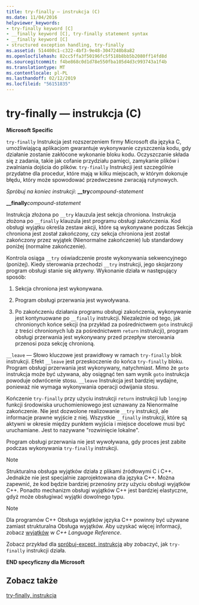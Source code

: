 ```yaml
---
title: try-finally — instrukcja (C)
ms.date: 11/04/2016
helpviewer_keywords:
- try-finally keyword [C]
- __finally keyword [C], try-finally statement syntax
- __finally keyword [C]
- structured exception handling, try-finally
ms.assetid: 514400c1-c322-4bf3-9e48-3047240b8a82
ms.openlocfilehash: 82cc5ffa3f50196fc5f518b8bb5b2080ff14fd8d
ms.sourcegitcommit: f4be868c0d1d78e550fba105d4d3c993743a1f4b
ms.translationtype: MT
ms.contentlocale: pl-PL
ms.lasthandoff: 02/12/2019
ms.locfileid: "56151835"
---
```

# <a name="try-finally-statement-c"></a>try-finally — instrukcja (C)

**Microsoft Specific**

`try-finally` Instrukcja jest rozszerzeniem firmy Microsoft dla języka C, umożliwiającą aplikacjom gwarantuje wykonywanie czyszczenia kodu, gdy działanie zostanie zakłócone wykonanie bloku kodu. Oczyszczanie składa się z zadania, takie jak cofanie przydziału pamięci, zamykanie plików i zwalniania dojścia do plików. `try-finally` Instrukcji jest szczególnie przydatne dla procedur, które mają w kilku miejscach, w którym dokonuje błędu, który może spowodować przedwczesne zwracają rutynowych.

*Spróbuj na koniec instrukcji*: **__try***compound-statement* 

**__finally***compound-statement* 

Instrukcja złożona po `__try` klauzula jest sekcja chroniona. Instrukcja złożona po `__finally` klauzula jest programu obsługi zakończenia. Kod obsługi wyjątku określa zestaw akcji, które są wykonywane podczas Sekcja chroniona jest został zakończony, czy sekcja chroniona jest został zakończony przez wyjątek (Nienormalne zakończenie) lub standardowy poniżej (normalne zakończenie).

Kontrola osiąga `__try` oświadczenie proste wykonywania sekwencyjnego (poniżej). Kiedy sterowania przechodzi `__try` instrukcji, jego skojarzony program obsługi stanie się aktywny. Wykonanie działa w następujący sposób:

1. Sekcja chroniona jest wykonywana.

1. Program obsługi przerwania jest wywoływana.

1. Po zakończeniu działania programu obsługi zakończenia, wykonywanie jest kontynuowane po `__finally` instrukcji. Niezależnie od tego, jak chronionych końce sekcji (na przykład za pośrednictwem `goto` instrukcji z treści chronionych lub za pośrednictwem `return` instrukcji), program obsługi przerwania jest wykonywany przed przepływ sterowania przenosi poza sekcję chronioną.

`__leave` — Słowo kluczowe jest prawidłowy w ramach `try-finally` blok instrukcji. Efekt `__leave` jest przeskoczenie do końca `try-finally` bloku. Program obsługi przerwania jest wykonywany, natychmiast. Mimo że `goto` instrukcja może być używana, aby osiągnąć ten sam wynik `goto` instrukcja powoduje odwrócenie stosu. `__leave` Instrukcja jest bardziej wydajne, ponieważ nie wymaga wykonywania operacji odwijania stosu.

Kończenie `try-finally` przy użyciu instrukcji `return` instrukcji lub `longjmp` funkcji środowiska uruchomieniowego jest uznawany za Nienormalne zakończenie. Nie jest dozwolone realizowanie `__try` instrukcji, ale informacje prawne wyjście z niej. Wszystkie `__finally` instrukcji, które są aktywni w okresie między punktem wyjścia i miejsce docelowe musi być uruchamiane. Jest to nazywane "rozwinięcie lokalne".

Program obsługi przerwania nie jest wywoływana, gdy proces jest zabite podczas wykonywania `try-finally` instrukcji.

> [!NOTE]
>  Strukturalna obsługa wyjątków działa z plikami źródłowymi C i C++. Jednakże nie jest specjalnie zaprojektowana dla języka C++. Można zapewnić, że kod będzie bardziej przenośny przy użyciu obsługi wyjątków C++. Ponadto mechanizm obsługi wyjątków C++ jest bardziej elastyczne, gdyż może obsługiwać wyjątki dowolnego typu.

> [!NOTE]
>  Dla programów C++ Obsługa wyjątków języka C++ powinny być używane zamiast strukturalna Obsługa wyjątków. Aby uzyskać więcej informacji, zobacz [wyjątków](../cpp/exception-handling-in-visual-cpp.md) w *C++ Language Reference*.

Zobacz przykład dla [spróbuj-except, instrukcja](../c-language/try-except-statement-c.md) aby zobaczyć, jak `try-finally` instrukcji działa.

**END specyficzny dla Microsoft**

## <a name="see-also"></a>Zobacz także

[try-finally, instrukcja](../cpp/try-finally-statement.md)
